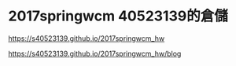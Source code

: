 # 2017springwcm 40523139的倉儲

https://s40523139.github.io/2017springwcm_hw

https://s40523139.github.io/2017springwcm_hw/blog
